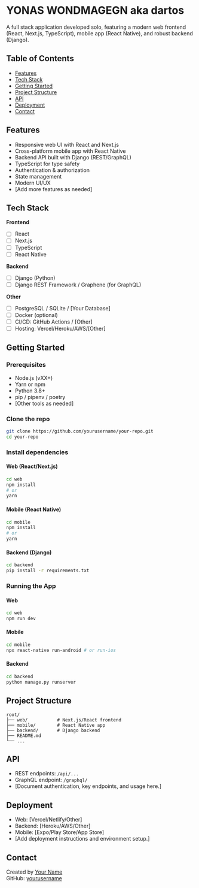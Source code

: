 # YONAS WONDMAGEGN aka dartos

A full stack application developed solo, featuring a modern web frontend (React, Next.js, TypeScript), mobile app (React Native), and robust backend (Django).

## Table of Contents

- [Features](#features)
- [Tech Stack](#tech-stack)
- [Getting Started](#getting-started)
- [Project Structure](#project-structure)
- [API](#api)
- [Deployment](#deployment)
- [Contact](#contact)

## Features

- Responsive web UI with React and Next.js
- Cross-platform mobile app with React Native
- Backend API built with Django (REST/GraphQL)
- TypeScript for type safety
- Authentication & authorization
- State management
- Modern UI/UX
- [Add more features as needed]

## Tech Stack

**Frontend**
- [ ] React
- [ ] Next.js
- [ ] TypeScript
- [ ] React Native

**Backend**
- [ ] Django (Python)
- [ ] Django REST Framework / Graphene (for GraphQL)

**Other**
- [ ] PostgreSQL / SQLite / [Your Database]
- [ ] Docker (optional)
- [ ] CI/CD: GitHub Actions / [Other]
- [ ] Hosting: Vercel/Heroku/AWS/[Other]

## Getting Started

### Prerequisites

- Node.js (vXX+)
- Yarn or npm
- Python 3.8+
- pip / pipenv / poetry
- [Other tools as needed]

### Clone the repo

```bash
git clone https://github.com/yourusername/your-repo.git
cd your-repo
```

### Install dependencies

#### Web (React/Next.js)

```bash
cd web
npm install
# or
yarn
```

#### Mobile (React Native)

```bash
cd mobile
npm install
# or
yarn
```

#### Backend (Django)

```bash
cd backend
pip install -r requirements.txt
```

### Running the App

#### Web

```bash
cd web
npm run dev
```

#### Mobile

```bash
cd mobile
npx react-native run-android # or run-ios
```

#### Backend

```bash
cd backend
python manage.py runserver
```

## Project Structure

```
root/
├── web/           # Next.js/React frontend
├── mobile/        # React Native app
├── backend/       # Django backend
├── README.md
└── ...
```

## API

- REST endpoints: `/api/...`
- GraphQL endpoint: `/graphql/`
- [Document authentication, key endpoints, and usage here.]

## Deployment

- Web: [Vercel/Netlify/Other]
- Backend: [Heroku/AWS/Other]
- Mobile: [Expo/Play Store/App Store]
- [Add deployment instructions and environment setup.]

## Contact

Created by [Your Name](mailto:your@email.com)  
GitHub: [yourusername](https://github.com/yourusername)
